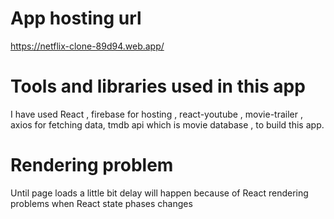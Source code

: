 # App hosting url

https://netflix-clone-89d94.web.app/

# Tools and libraries used in this app

I have used React , firebase for hosting , react-youtube , movie-trailer , axios for fetching data, tmdb api which is movie database , to build this app.

# Rendering problem

Until page loads a little bit delay will happen because of React rendering problems when React state phases changes
